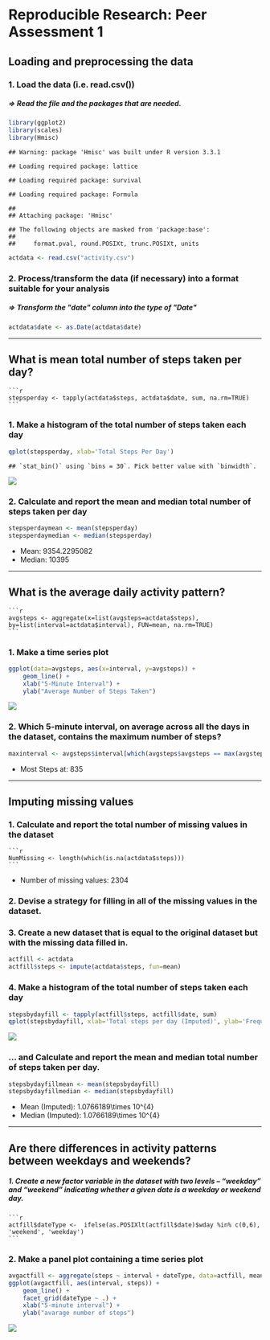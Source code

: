 # Reproducible Research: Peer Assessment 1



## Loading and preprocessing the data
### 1. Load the data (i.e. read.csv())
##### => Read the file and the packages that are needed.

```r
library(ggplot2)
library(scales)
library(Hmisc)
```

```
## Warning: package 'Hmisc' was built under R version 3.3.1
```

```
## Loading required package: lattice
```

```
## Loading required package: survival
```

```
## Loading required package: Formula
```

```
## 
## Attaching package: 'Hmisc'
```

```
## The following objects are masked from 'package:base':
## 
##     format.pval, round.POSIXt, trunc.POSIXt, units
```

```r
actdata <- read.csv("activity.csv")
```
### 2. Process/transform the data (if necessary) into a format suitable for your analysis
##### => Transform the "date" column into the type of "Date"

```r
actdata$date <- as.Date(actdata$date)
```

-----

## What is mean total number of steps taken per day?
    
    ```r
    stepsperday <- tapply(actdata$steps, actdata$date, sum, na.rm=TRUE)
    ```

### 1. Make a histogram of the total number of steps taken each day

```r
qplot(stepsperday, xlab='Total Steps Per Day')
```

```
## `stat_bin()` using `bins = 30`. Pick better value with `binwidth`.
```

![](https://github.com/LuoGuoFong/RepData_PeerAssessment1/blob/master/figure/unnamed-chunk-5-1.png)

### 2. Calculate and report the mean and median total number of steps taken per day

```r
stepsperdaymean <- mean(stepsperday)
stepsperdaymedian <- median(stepsperday)
```
* Mean: 9354.2295082
* Median:  10395

-----
    
## What is the average daily activity pattern?
    
    ```r
    avgsteps <- aggregate(x=list(avgsteps=actdata$steps), by=list(interval=actdata$interval), FUN=mean, na.rm=TRUE)
    ```

### 1. Make a time series plot

```r
ggplot(data=avgsteps, aes(x=interval, y=avgsteps)) +
    geom_line() +
    xlab("5-Minute Interval") +
    ylab("Average Number of Steps Taken") 
```

![](https://github.com/LuoGuoFong/RepData_PeerAssessment1/blob/master/figure/unnamed-chunk-8-1.png)

### 2. Which 5-minute interval, on average across all the days in the dataset, contains the maximum number of steps?

```r
maxinterval <- avgsteps$interval[which(avgsteps$avgsteps == max(avgsteps$avgsteps))]
```

* Most Steps at: 835

----
    
## Imputing missing values
### 1. Calculate and report the total number of missing values in the dataset 
    
    ```r
    NumMissing <- length(which(is.na(actdata$steps)))
    ```

* Number of missing values: 2304

### 2. Devise a strategy for filling in all of the missing values in the dataset.
### 3. Create a new dataset that is equal to the original dataset but with the missing data filled in.

```r
actfill <- actdata
actfill$steps <- impute(actdata$steps, fun=mean)
```


### 4. Make a histogram of the total number of steps taken each day 

```r
stepsbydayfill <- tapply(actfill$steps, actfill$date, sum)
qplot(stepsbydayfill, xlab='Total steps per day (Imputed)', ylab='Frequency using binwith 500', binwidth=500)
```

![](https://github.com/LuoGuoFong/RepData_PeerAssessment1/blob/master/figure/unnamed-chunk-12-1.png)

### ... and Calculate and report the mean and median total number of steps taken per day. 

```r
stepsbydayfillmean <- mean(stepsbydayfill)
stepsbydayfillmedian <- median(stepsbydayfill)
```
* Mean (Imputed): 1.0766189\times 10^{4}
* Median (Imputed):  1.0766189\times 10^{4}


----
    
## Are there differences in activity patterns between weekdays and weekends?
##### 1. Create a new factor variable in the dataset with two levels – “weekday” and “weekend” indicating whether a given date is a weekday or weekend day.
    
    
    ```r
    actfill$dateType <-  ifelse(as.POSIXlt(actfill$date)$wday %in% c(0,6), 'weekend', 'weekday')
    ```

### 2. Make a panel plot containing a time series plot


```r
avgactfill <- aggregate(steps ~ interval + dateType, data=actfill, mean)
ggplot(avgactfill, aes(interval, steps)) + 
    geom_line() + 
    facet_grid(dateType ~ .) +
    xlab("5-minute interval") + 
    ylab("avarage number of steps")
```

![](https://github.com/LuoGuoFong/RepData_PeerAssessment1/blob/master/figure/unnamed-chunck-15-1.png)
